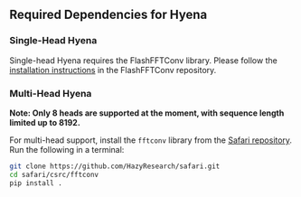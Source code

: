 ## Required Dependencies for Hyena

### Single-Head Hyena

Single-head Hyena requires the FlashFFTConv library. Please follow the [installation instructions](https://github.com/HazyResearch/flash-fft-conv?tab=readme-ov-file#installation) in the FlashFFTConv repository.

### Multi-Head Hyena

**Note: Only 8 heads are supported at the moment, with sequence length limited up to 8192.**

For multi-head support, install the `fftconv` library from the [Safari repository](https://github.com/HazyResearch/safari/tree/main/csrc/fftconv). Run the following in a terminal:

```bash
git clone https://github.com/HazyResearch/safari.git
cd safari/csrc/fftconv
pip install .
```

